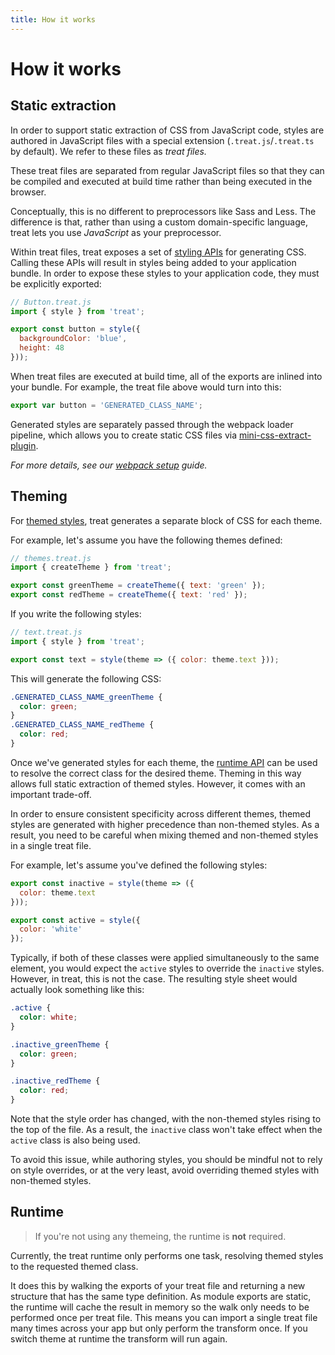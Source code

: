 ```yaml
---
title: How it works
---
```


# How it works

## Static extraction

In order to support static extraction of CSS from JavaScript code, styles are authored in JavaScript files with a special extension (`.treat.js`/`.treat.ts` by default). We refer to these files as _treat files._

These treat files are separated from regular JavaScript files so that they can be compiled and executed at build time rather than being executed in the browser.

Conceptually, this is no different to preprocessors like Sass and Less. The difference is that, rather than using a custom domain-specific language, treat lets you use _JavaScript_ as your preprocessor.

Within treat files, treat exposes a set of [styling APIs](styling-api) for generating CSS. Calling these APIs will result in styles being added to your application bundle. In order to expose these styles to your application code, they must be explicitly exported:

```js
// Button.treat.js
import { style } from 'treat';

export const button = style({
  backgroundColor: 'blue',
  height: 48
}));
```

When treat files are executed at build time, all of the exports are inlined into your bundle. For example, the treat file above would turn into this:

```js
export var button = 'GENERATED_CLASS_NAME';
```

Generated styles are separately passed through the webpack loader pipeline, which allows you to create static CSS files via [mini-css-extract-plugin](https://github.com/webpack-contrib/mini-css-extract-plugin).

_For more details, see our [webpack setup](setup#webpack-setup) guide._

## Theming

For [themed styles](data-types#themedstyles), treat generates a separate block of CSS for each theme.

For example, let's assume you have the following themes defined:

```js
// themes.treat.js
import { createTheme } from 'treat';

export const greenTheme = createTheme({ text: 'green' });
export const redTheme = createTheme({ text: 'red' });
```

If you write the following styles:

```js
// text.treat.js
import { style } from 'treat';

export const text = style(theme => ({ color: theme.text }));
```

This will generate the following CSS:

```css
.GENERATED_CLASS_NAME_greenTheme {
  color: green;
}
.GENERATED_CLASS_NAME_redTheme {
  color: red;
}
```

Once we've generated styles for each theme, the [runtime API](runtime-api) can be used to resolve the correct class for the desired theme. Theming in this way allows full static extraction of themed styles. However, it comes with an important trade-off.

In order to ensure consistent specificity across different themes, themed styles are generated with higher precedence than non-themed styles. As a result, you need to be careful when mixing themed and non-themed styles in a single treat file.

For example, let's assume you've defined the following styles:

```js
export const inactive = style(theme => ({
  color: theme.text
}));

export const active = style({
  color: 'white'
});
```

Typically, if both of these classes were applied simultaneously to the same element, you would expect the `active` styles to override the `inactive` styles. However, in treat, this is not the case. The resulting style sheet would actually look something like this:

```css
.active {
  color: white;
}

.inactive_greenTheme {
  color: green;
}

.inactive_redTheme {
  color: red;
}
```

Note that the style order has changed, with the non-themed styles rising to the top of the file. As a result, the `inactive` class won't take effect when the `active` class is also being used.

To avoid this issue, while authoring styles, you should be mindful not to rely on style overrides, or at the very least, avoid overriding themed styles with non-themed styles.

## Runtime

> If you're not using any themeing, the runtime is **not** required.

Currently, the treat runtime only performs one task, resolving themed styles to the requested themed class.

It does this by walking the exports of your treat file and returning a new structure that has the same type definition. As module exports are static, the runtime will cache the result in memory so the walk only needs to be performed once per treat file. This means you can import a single treat file many times across your app but only perform the transform once. If you switch theme at runtime the transform will run again.
